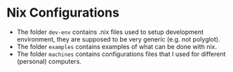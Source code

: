 # Nix Configurations

 * The folder `dev-env` contains .nix files used to setup development environment, they are supposed to be very generic (e.g. not polyglot).
 * The folder `examples` contains examples of what can be done with nix.
 * The folder `machines` contains configurations files that I used for different (personal) computers.

